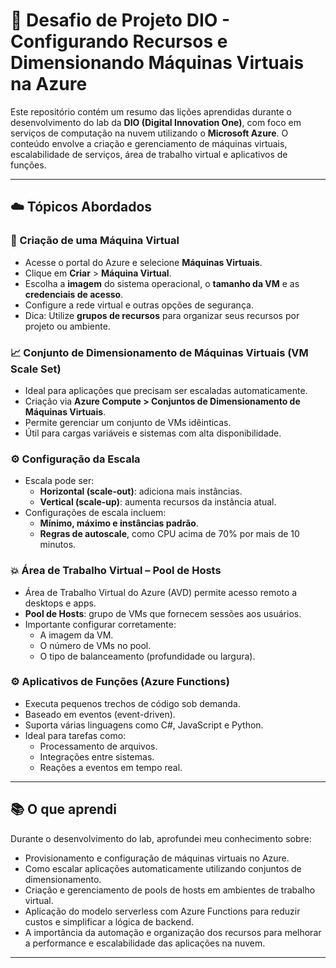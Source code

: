 # 🚀 Desafio de Projeto DIO - Configurando Recursos e Dimensionando Máquinas Virtuais na Azure

Este repositório contém um resumo das lições aprendidas durante o desenvolvimento do lab da **DIO (Digital Innovation One)**, com foco em serviços de computação na nuvem utilizando o **Microsoft Azure**. O conteúdo envolve a criação e gerenciamento de máquinas virtuais, escalabilidade de serviços, área de trabalho virtual e aplicativos de funções.

---

## ☁️ Tópicos Abordados

### 🚀 Criação de uma Máquina Virtual

- Acesse o portal do Azure e selecione **Máquinas Virtuais**.
- Clique em **Criar** > **Máquina Virtual**.
- Escolha a **imagem** do sistema operacional, o **tamanho da VM** e as **credenciais de acesso**.
- Configure a rede virtual e outras opções de segurança.
- Dica: Utilize **grupos de recursos** para organizar seus recursos por projeto ou ambiente.

### 📈 Conjunto de Dimensionamento de Máquinas Virtuais (VM Scale Set)

- Ideal para aplicações que precisam ser escaladas automaticamente.
- Criação via **Azure Compute > Conjuntos de Dimensionamento de Máquinas Virtuais**.
- Permite gerenciar um conjunto de VMs idêinticas.
- Útil para cargas variáveis e sistemas com alta disponibilidade.

### ⚙️ Configuração da Escala

- Escala pode ser:
  - **Horizontal (scale-out)**: adiciona mais instâncias.
  - **Vertical (scale-up)**: aumenta recursos da instância atual.
- Configurações de escala incluem:
  - **Mínimo, máximo e instâncias padrão**.
  - **Regras de autoscale**, como CPU acima de 70% por mais de 10 minutos.

### 💥 Área de Trabalho Virtual – Pool de Hosts

- Área de Trabalho Virtual do Azure (AVD) permite acesso remoto a desktops e apps.
- **Pool de Hosts**: grupo de VMs que fornecem sessões aos usuários.
- Importante configurar corretamente:
  - A imagem da VM.
  - O número de VMs no pool.
  - O tipo de balanceamento (profundidade ou largura).

### ⚙️ Aplicativos de Funções (Azure Functions)

- Executa pequenos trechos de código sob demanda.
- Baseado em eventos (event-driven).
- Suporta várias linguagens como C#, JavaScript e Python.
- Ideal para tarefas como:
  - Processamento de arquivos.
  - Integrações entre sistemas.
  - Reações a eventos em tempo real.

---

## 📚 O que aprendi

Durante o desenvolvimento do lab, aprofundei meu conhecimento sobre:

- Provisionamento e configuração de máquinas virtuais no Azure.
- Como escalar aplicações automaticamente utilizando conjuntos de dimensionamento.
- Criação e gerenciamento de pools de hosts em ambientes de trabalho virtual.
- Aplicação do modelo serverless com Azure Functions para reduzir custos e simplificar a lógica de backend.
- A importância da automação e organização dos recursos para melhorar a performance e escalabilidade das aplicações na nuvem.

---
